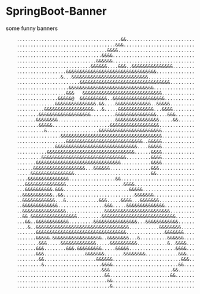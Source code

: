 # SpringBoot-Banner
some funny banners

        ......................................&&.........................
        ....................................&&&..........................
        .................................&&&&............................
        ...............................&&&&..............................
        .............................&&&&&&..............................
        ...........................&&&&&&....&&&..&&&&&&&&&&&&&&&........
        ..................&&&&&&&&&&&&&&&&&&&&&&&&&&&&&&&&&..............
        ................&...&&&&&&&&&&&&&&&&&&&&&&&&&&&&.................
        .......................&&&&&&&&&&&&&&&&&&&&&&&&&&&&&&&&&.........
        ...................&&&&&&&&&&&&&&&&&&&&&&&&&&&&&&&...............
        ..................&&&   &&&&&&&&&&&&&&&&&&&&&&&&&&&&&............
        ...............&&&&&@  &&&&&&&&&&..&&&&&&&&&&&&&&&&&&&...........
        ..............&&&&&&&&&&&&&&&.&&....&&&&&&&&&&&&&..&&&&&.........
        ..........&&&&&&&&&&&&&&&&&&...&.....&&&&&&&&&&&&&...&&&&........
        ........&&&&&&&&&&&&&&&&&&&.........&&&&&&&&&&&&&&&....&&&.......
        .......&&&&&&&&.....................&&&&&&&&&&&&&&&&.....&&......
        ........&&&&&.....................&&&&&&&&&&&&&&&&&&.............
        ..........&...................&&&&&&&&&&&&&&&&&&&&&&&............
        ................&&&&&&&&&&&&&&&&&&&&&&&&&&&&&&&&&&&&&............
        ..................&&&&&&&&&&&&&&&&&&&&&&&&&&&&..&&&&&............
        ..............&&&&&&&&&&&&&&&&&&&&&&&&&&&&&&....&&&&&............
        ...........&&&&&&&&&&&&&&&&&&&&&&&&&&&&&&&&......&&&&............
        .........&&&&&&&&&&&&&&&&&&&&&&&&&&&&&&&.........&&&&............
        .......&&&&&&&&&&&&&&&&&&&&&&&&&&&&&&&...........&&&&............
        ......&&&&&&&&&&&&&&&&&&&...&&&&&&...............&&&.............
        .....&&&&&&&&&&&&&&&&............................&&..............
        ....&&&&&&&&&&&&&&&.................&&...........................
        ...&&&&&&&&&&&&&&&.....................&&&&......................
        ...&&&&&&&&&&.&&&........................&&&&&...................
        ..&&&&&&&&&&&..&&..........................&&&&&&&...............
        ..&&&&&&&&&&&&...&............&&&.....&&&&...&&&&&&&.............
        ..&&&&&&&&&&&&&.................&&&.....&&&&&&&&&&&&&&...........
        ..&&&&&&&&&&&&&&&&..............&&&&&&&&&&&&&&&&&&&&&&&&.........
        ..&&.&&&&&&&&&&&&&&&&&.........&&&&&&&&&&&&&&&&&&&&&&&&&&&.......
        ...&&..&&&&&&&&&&&&.........&&&&&&&&&&&&&&&&...&&&&&&&&&&&&......
        ....&..&&&&&&&&&&&&&&&&&&&&&&&&&&&&&&&&&&...........&&&&&&&&.....
        .......&&&&&&&&&&&&&&&&&&&&&&&&&&&&&&&&&..............&&&&&&&....
        .......&&&&&.&&&&&&&&&&&&&&&&&&..&&&&&&&&...&..........&&&&&&....
        ........&&&.....&&&&&&&&&&&&&.....&&&&&&&&&&...........&..&&&&...
        .......&&&........&&&.&&&&&&&&&.....&&&&&.................&&&&...
        .......&&&...............&&&&&&&.......&&&&&&&&............&&&...
        ........&&...................&&&&&&.........................&&&..
        .........&.....................&&&&........................&&....
        ...............................&&&.......................&&......
        ................................&&......................&&.......
        .................................&&..............................
        ..................................&..............................
